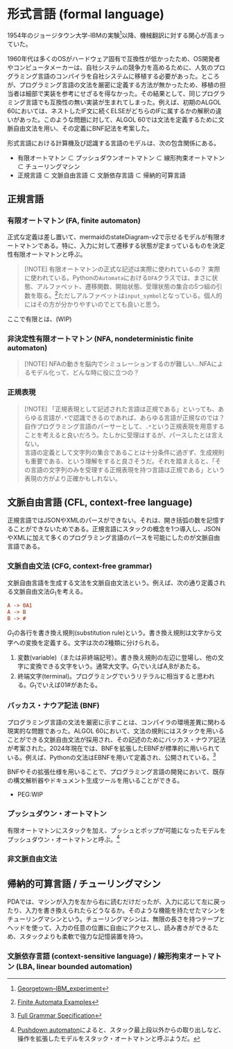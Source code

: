 # 形式言語 (formal language)

1954年のジョージタウン大学-IBMの実験[^wikipedia_Georgetown–IBM_experiment]以降、機械翻訳に対する関心が高まっていた。
[^wikipedia_Georgetown–IBM_experiment]: [Georgetown–IBM_experiment](https://en.wikipedia.org/wiki/Georgetown%E2%80%93IBM_experiment)

1960年代は多くのOSがハードウェア固有で互換性が低かったため、OS開発者やコンピュータメーカーは、自社システムの競争力を高めるために、人気のプログラミング言語のコンパイラを自社システムに移植する必要があった。ところが、プログラミング言語の文法を厳密に定義する方法が無かったため、移植の担当者は細部で実装を参考にせざるを得なかった。その結果として、同じプログラミング言語でも互換性の無い実装が生まれてしまった。例えば、初期のALGOL 60においては、ネストしたIF文に続くELSEがどちらのIFに属するかの解釈の違いがあった。このような問題に対して、ALGOL 60では文法を定義するために文脈自由文法を用い、その定義にBNF記法を考案した。

形式言語における計算機及び認識する言語のモデルは、次の包含関係にある。

- 有限オートマトン ⊂ プッシュダウンオートマトン ⊂ 線形拘束オートマトン ⊂ チューリングマシン
- 正規言語 ⊂ 文脈自由言語 ⊂ 文脈依存言語 ⊂ 帰納的可算言語

## 正規言語

### 有限オートマトン (FA, finite automaton)

正式な定義は差し置いて、mermaidのstateDiagram-v2で示せるモデルが有限オートマトンである。特に、入力に対して遷移する状態が定まっているものを決定性有限オートマトンと呼ぶ。

> [!NOTE] 有限オートマトンの正式な記述は実際に使われているの？
> 実際に使われている。Pythonの`Automata`における`DFA`クラスでは、まさに状態、アルファベット、遷移関数、開始状態、受理状態の集合の5つ組の引数を取る。[^python-automata]ただしアルファベットは`input_symbol`となっている。個人的にはその方が分かりやすいのでとても良いと思う。
[^python-automata]: [Finite Automata Examples](https://caleb531.github.io/automata/examples/fa-examples/)

ここで有限とは、(WIP)

### 非決定性有限オートマトン (NFA, nondeterministic finite automaton)

> [!NOTE] NFAの動きを脳内でシミュレーションするのが難しい...NFAによるモデル化って、どんな時に役に立つの？

### 正規表現

> [!NOTE] 「正規表現として記述された言語は正規である」といっても、あらゆる言語が`.*`で認識できるのであれば、あらゆる言語が正規なのでは？
> 自作プログラミング言語のパーサーとして、`.*`という正規表現を用意することを考えると良いだろう。たしかに受理はするが、パースしたとは言えない。  
> 言語の定義として文字列の集合であることは十分条件に過ぎず、生成規則も重要である、という理解をすると良さそうだ。それを踏まえると、「その言語の文字列のみを受理する正規表現を持つ言語は正規である」という表現の方がより正確かもしれない。

## 文脈自由言語 (CFL, context-free language)

正規言語ではJSONやXMLのパースができない。それは、開き括弧の数を記憶することができないためである。正規言語にスタックの概念を1つ導入し、JSONやXMLに加えて多くのプログラミング言語のパースを可能にしたのが文脈自由言語である。

### 文脈自由文法 (CFG, context-free grammar)

文脈自由言語を生成する文法を文脈自由文法という。例えば、次の通り定義される文脈自由文法$G_1$を考える。

```cfg
A -> 0A1
A -> B
B -> #
```

$G_1$の各行を書き換え規則(substitution rule)という。書き換え規則は文字から文字への変換を定義する。文字は次の2種類に分けられる。

1. 変数(variable)（または非終端記号）。書き換え規則の左辺に登場し、他の文字に変換できる文字をいう。通常大文字。$G_1$でいえばA,Bがあたる。
2. 終端文字(terminal)。プログラミングでいうリテラルに相当すると思われる。$G_1$でいえば01#があたる。

### バッカス・ナウア記法 (BNF)

プログラミング言語の文法を厳密に示すことは、コンパイラの環境差異に関わる現実的な問題であった。ALGOL 60において、文法の規則にはスタックを用いることができる文脈自由文法が採用され、その記述のためにバッカス・ナウア記法が考案された。2024年現在では、BNFを拡張したEBNFが標準的に用いられている。例えば、Pythonの文法はEBNFを用いて定義され、公開されている。[^python_grammar]
[^python_grammar]: [Full Grammar Specification](https://docs.python.org/3/reference/grammar.html)

BNFやその拡張仕様を用いることで、プログラミング言語の開発において、既存の構文解析器やドキュメント生成ツールを用いることができる。

- PEG:WIP

### プッシュダウン・オートマトン

有限オートマトンにスタックを加え、プッシュとポップが可能になったモデルをプッシュダウン・オートマトンと呼ぶ。[^wikipedia_Pushdown-automaton]
[^wikipedia_Pushdown-automaton]: [Pushdown automaton](https://en.wikipedia.org/wiki/Pushdown_automaton)によると、スタック最上段以外からの取り出しなど、操作を拡張したモデルをスタック・オートマトンと呼ぶようだ。

### 非文脈自由文法

## 帰納的可算言語 / チューリングマシン

PDAでは、マシンが入力を左から右に読むだけだったが、入力に応じて左に戻ったり、入力を書き換えられたらどうなるか。そのような機能を持たせたマシンをチューリングマシンという。チューリングマシンは、無限の長さを持つテープとヘッドを使って、入力の任意の位置に自由にアクセスし、読み書きができるため、スタックよりも柔軟で強力な記憶装置を持つ。

<!-- チューリング完全 -->

### 文脈依存言語 (context-sensitive language) / 線形拘束オートマトン (LBA, linear bounded automation)
